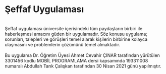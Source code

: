 # Şeffaf Uygulaması
<br>
Şeffaf uygulaması üniversite içerisindeki tüm paydaşların birbiri ile haberleşmesi amacını güden bir
uygulamadır. Söz konusu uygulama; sorunları, talepleri ve görüşleri temel alarak kişilerin birbirine
kolayca ulaşmasını ve problemlerin çözümünü temel almaktadır.
<br>
<br>
Bu uygulama Dr. Öğretim Üyesi Ahmet Cevahir ÇINAR tarafından yürütülen 3301456 kodlu MOBİL PROGRAMLAMA dersi kapsamında 193311008 numaralı Abdullah Tarık Çalışkan tarafından 30 Nisan 2021 günü yapılmıştır.								
